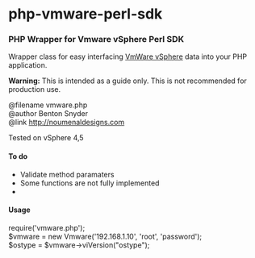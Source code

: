 php-vmware-perl-sdk
===================

<h3>PHP Wrapper for Vmware vSphere Perl SDK</h3>

<p>Wrapper class for easy interfacing <a href="http://www.vmware.com">VmWare vSphere</a> data into your PHP application.</p>

<p><strong>Warning:</strong> This is intended as a guide only. This is not recommended for production use.</p>

<p>@filename vmware.php<br />@author Benton Snyder<br />@link <a href="http://noumenaldesigns.com" alt="Noumenal Designs">http://noumenaldesigns.com</a></p>

<p>Tested on vSphere 4,5</p>

<h4>To do</h4>
 <ul>
  <li>Validate method paramaters</li>
  <li>Some functions are not fully implemented<li>
 </ul>

<h4>Usage</h4>

 require('vmware.php');<br />
 $vmware = new Vmware('192.168.1.10', 'root', 'password');<br />
 $ostype = $vmware->viVersion("ostype");<br />
